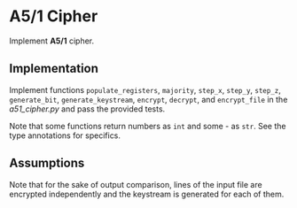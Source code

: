 # A5/1 Cipher

Implement **A5/1** cipher.

## Implementation

Implement functions `populate_registers`, `majority`, `step_x`, `step_y`, `step_z`, `generate_bit`, `generate_keystream`, `encrypt`, `decrypt`, and `encrypt_file` in the *a51_cipher.py* and pass the provided tests.

Note that some functions return numbers as `int` and some - as `str`. See the type annotations for specifics.

## Assumptions

Note that for the sake of output comparison, lines of the input file are encrypted independently and the keystream is generated for each of them.
